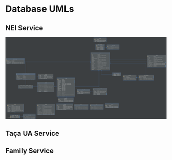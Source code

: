 
# Database UMLs

## NEI Service

![NEI Service UML](/assets/images/nei-uml.svg)

## Taça UA Service


## Family Service

